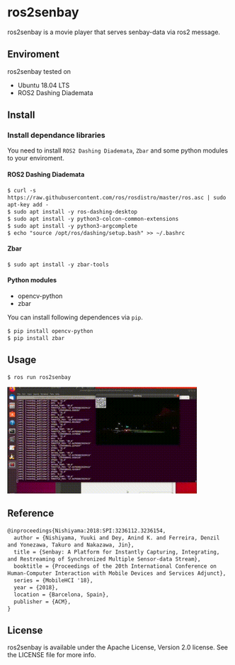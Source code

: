 # ros2senbay
ros2senbay is a movie player that serves senbay-data via ros2 message.

## Enviroment
ros2senbay tested on
- Ubuntu 18.04 LTS
- ROS2 Dashing Diademata

## Install
### Install dependance libraries

You need to install `ROS2 Dashing Diademata`, `Zbar` and some python modules to your enviroment.

#### ROS2 Dashing Diademata
```
$ curl -s https://raw.githubusercontent.com/ros/rosdistro/master/ros.asc | sudo apt-key add -
$ sudo apt install -y ros-dashing-desktop
$ sudo apt install -y python3-colcon-common-extensions
$ sudo apt install -y python3-argcomplete
$ echo "source /opt/ros/dashing/setup.bash" >> ~/.bashrc
```

#### Zbar
```
$ sudo apt install -y zbar-tools
```
#### Python modules
- opencv-python
- zbar

You can install following dependences via `pip`.

```
$ pip install opencv-python
$ pip install zbar
```

## Usage

```sh
$ ros run ros2senbay
```
![example](./assets/capture.gif)

## Reference

```
@inproceedings{Nishiyama:2018:SPI:3236112.3236154,
  author = {Nishiyama, Yuuki and Dey, Anind K. and Ferreira, Denzil and Yonezawa, Takuro and Nakazawa, Jin},
  title = {Senbay: A Platform for Instantly Capturing, Integrating, and Restreaming of Synchronized Multiple Sensor-data Stream},
  booktitle = {Proceedings of the 20th International Conference on Human-Computer Interaction with Mobile Devices and Services Adjunct},
  series = {MobileHCI '18},
  year = {2018},
  location = {Barcelona, Spain},
  publisher = {ACM},
}
```

## License
ros2senbay is available under the Apache License, Version 2.0 license. See the LICENSE file for more info.